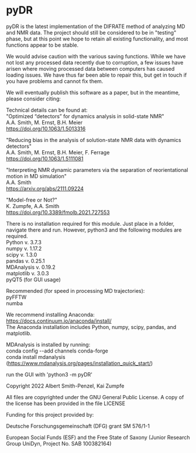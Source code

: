 # pyDR
pyDR is the latest implementation of the DIFRATE method of analyzing MD and NMR data. The project should still be considered to be in "testing" phase, but at this point we hope to retain all existing functionality, and most functions appear to be stable.<br />

We would advise caution with the various saving functions. While we have not lost any processed data recently due to corruption, a few issues have arisen where moving processed data between computers has caused loading issues. We have thus far been able to repair this, but get in touch if you have problems and cannot fix them.<br />

We will eventually publish this software as a paper, but in the meantime, please consider citing:<br />

Technical details can be found at:<br />
"Optimized “detectors” for dynamics analysis in solid-state NMR"<br />
A.A. Smith, M. Ernst, B.H. Meier<br />
https://doi.org/10.1063/1.5013316

"Reducing bias in the analysis of solution-state NMR data with dynamics detectors"<br />
A.A. Smith, M. Ernst, B.H. Meier, F. Ferrage<br />
https://doi.org/10.1063/1.5111081

"Interpreting NMR dynamic parameters via the separation of reorientational motion in MD simulation"<br />
A.A. Smith<br />
https://arxiv.org/abs/2111.09224

"Model-free or Not?"<br />
K. Zumpfe, A.A. Smith<br />
https://doi.org/10.3389/fmolb.2021.727553

There is no installation required for this module. Just place in a folder, navigate there and run. However, python3 and the following modules are required. <br />
Python v. 3.7.3 <br />
numpy v. 1.17.2 <br />
scipy v. 1.3.0 <br />
pandas v. 0.25.1 <br />
MDAnalysis v. 0.19.2 <br />
matplotlib v. 3.0.3 <br />
pyQT5  (for GUI usage) 

Recommended (for speed in processing MD trajectories): <br />
pyFFTW <br />
numba <br />

We recommend installing Anaconda: https://docs.continuum.io/anaconda/install/ <br />
The Anaconda installation includes Python, numpy, scipy, pandas, and matplotlib. 

MDAnalysis is installed by running:<br />
conda config --add channels conda-forge<br />
conda install mdanalysis<br />
(https://www.mdanalysis.org/pages/installation_quick_start/)


run the GUI with 'python3 -m pyDR'



Copyright 2022 Albert Smith-Penzel, Kai Zumpfe

All files are copyrighted under the GNU General Public License. A copy of the license has been provided in the file LICENSE

Funding for this project provided by:

Deutsche Forschungsgemeinschaft (DFG) grant SM 576/1-1

European Social Funds (ESF) and the Free State of Saxony (Junior Research Group UniDyn, Project No. SAB 100382164)
